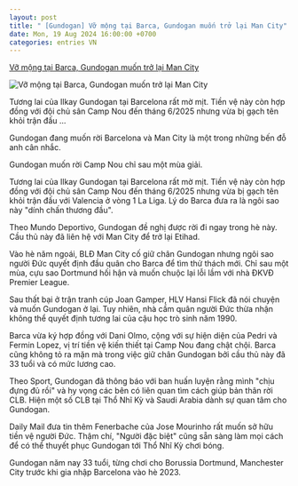 ```yaml
---
layout: post
title: " [Gundogan] Vỡ mộng tại Barca, Gundogan muốn trở lại Man City"
date: Mon, 19 Aug 2024 16:00:00 +0700
categories: entries VN
---
```

[Vỡ mộng tại Barca, Gundogan muốn trở lại Man City](https://znews.vn/vo-mong-tai-barca-gundogan-muon-tro-lai-man-city-post1492787.html)

![Vỡ mộng tại Barca, Gundogan muốn trở lại Man City](https://photo.znews.vn/w1250/Uploaded/bpivpawv/2024_08_19/ka.jpg)

Tương lai của Ilkay Gundogan tại Barcelona rất mờ mịt. Tiền vệ này còn hợp đồng với đội chủ sân Camp Nou đến tháng 6/2025 nhưng vừa bị gạch tên khỏi trận đấu ...

Gundogan đang muốn rời Barcelona và Man City là một trong những bến đỗ anh cân nhắc.

Gundogan muốn rời Camp Nou chỉ sau một mùa giải.

Tương lai của Ilkay Gundogan tại Barcelona rất mờ mịt. Tiền vệ này còn hợp đồng với đội chủ sân Camp Nou đến tháng 6/2025 nhưng vừa bị gạch tên khỏi trận đấu với Valencia ở vòng 1 La Liga. Lý do Barca đưa ra là ngôi sao này "dính chấn thương đầu".

Theo Mundo Deportivo, Gundogan đề nghị được rời đi ngay trong hè này. Cầu thủ này đã liên hệ với Man City để trở lại Etihad.

Vào hè năm ngoái, BLĐ Man City cố giữ chân Gundogan nhưng ngôi sao người Đức quyết định đầu quân cho Barca để tìm thử thách mới. Chỉ sau một mùa, cựu sao Dortmund hối hận và muốn chuộc lại lỗi lầm với nhà ĐKVĐ Premier League.

Sau thất bại ở trận tranh cúp Joan Gamper, HLV Hansi Flick đã nói chuyện và muốn Gundogan ở lại. Tuy nhiên, nhà cầm quân người Đức thừa nhận không thể quyết định tương lai của cậu học trò sinh năm 1990.

Barca vừa ký hợp đồng với Dani Olmo, cộng với sự hiện diện của Pedri và Fermin Lopez, vị trí tiền vệ kiến thiết tại Camp Nou đang chật chội. Barca cũng không tỏ ra mặn mà trong việc giữ chân Gundogan bởi cầu thủ này đã 33 tuổi và có mức lương cao.

Theo Sport, Gundogan đã thông báo với ban huấn luyện rằng mình "chịu đựng đủ rồi" và hy vọng các bên có liên quan tìm cách giúp bản thân rời CLB. Hiện một số CLB tại Thổ Nhĩ Kỳ và Saudi Arabia dành sự quan tâm cho Gundogan.

Daily Mail đưa tin thêm Fenerbache của Jose Mourinho rất muốn sở hữu tiền vệ người Đức. Thậm chí, "Người đặc biệt" cũng sẵn sàng làm mọi cách để có thể thuyết phục Gundogan tới Thổ Nhĩ Kỳ chơi bóng.

Gundogan năm nay 33 tuổi, từng chơi cho Borussia Dortmund, Manchester City trước khi gia nhập Barcelona vào hè 2023.

